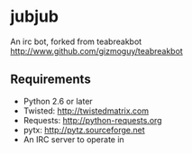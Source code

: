 # jubjub #

An irc bot, forked from teabreakbot http://www.github.com/gizmoguy/teabreakbot

## Requirements ##

* Python 2.6 or later
* Twisted: http://twistedmatrix.com
* Requests: http://python-requests.org
* pytx: http://pytz.sourceforge.net
* An IRC server to operate in
